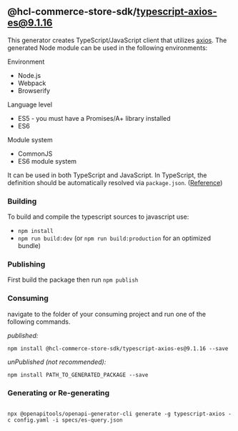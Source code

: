 ## @hcl-commerce-store-sdk/typescript-axios-es@9.1.16

This generator creates TypeScript/JavaScript client that utilizes [axios](https://github.com/axios/axios). The generated Node module can be used in the following environments:

Environment

- Node.js
- Webpack
- Browserify

Language level

- ES5 - you must have a Promises/A+ library installed
- ES6

Module system

- CommonJS
- ES6 module system

It can be used in both TypeScript and JavaScript. In TypeScript, the definition should be automatically resolved via `package.json`. ([Reference](http://www.typescriptlang.org/docs/handbook/typings-for-npm-packages.html))

### Building

To build and compile the typescript sources to javascript use:

- `npm install`
- `npm run build:dev` (or `npm run build:production` for an optimized bundle)

### Publishing

First build the package then run `npm publish`

### Consuming

navigate to the folder of your consuming project and run one of the following commands.

_published:_

```
npm install @hcl-commerce-store-sdk/typescript-axios-es@9.1.16 --save
```

_unPublished (not recommended):_

```
npm install PATH_TO_GENERATED_PACKAGE --save
```

### Generating or Re-generating

```

npx @openapitools/openapi-generator-cli generate -g typescript-axios -c config.yaml -i specs/es-query.json

```
